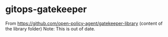 # gitops-gatekeeper
From  https://github.com/open-policy-agent/gatekeeper-library (content of the library folder)
Note: This is out of date.
